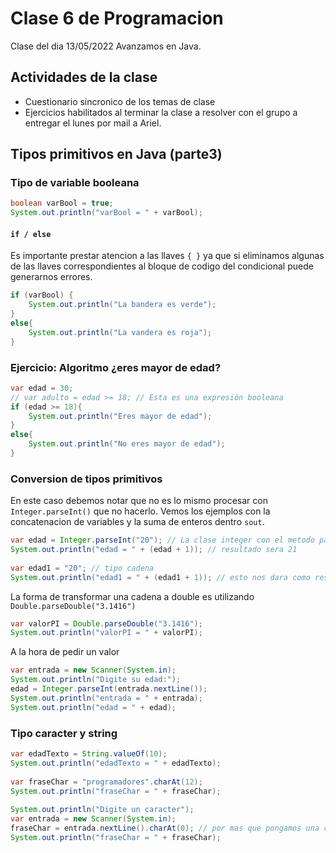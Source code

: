 # Clase 6 de Programacion 

Clase del dia 13/05/2022
Avanzamos en Java.

## Actividades de la clase

- Cuestionario sincronico de los temas de clase
- Ejercicios habilitados al terminar la clase a resolver con el grupo
a entregar el lunes por mail a Ariel.

## Tipos primitivos en Java (parte3)

### Tipo de variable booleana

```java
boolean varBool = true;
System.out.println("varBool = " + varBool);
```

#### `if / else`

Es importante prestar atencion a las llaves `{ }` ya que si eliminamos
algunas de las llaves correspondientes al bloque de codigo del
condicional puede generarnos errores.

```java
if (varBool) {
    System.out.println("La bandera es verde");
}
else{
    System.out.println("La vandera es roja");
}
```
### Ejercicio: Algoritmo ¿eres mayor de edad?

```java
var edad = 30;
// var adulto = edad >= 18; // Esta es una expresión booleana
if (edad >= 18){
    System.out.println("Eres mayor de edad");
}
else{
    System.out.println("No eres mayor de edad");
}

```

### Conversion de tipos primitivos

En este caso debemos notar que no es lo mismo procesar con 
`Integer.parseInt()` que no hacerlo. Vemos los ejemplos con la 
concatenacion de variables y la suma de enteros dentro `sout`.

```java
var edad = Integer.parseInt("20"); // La clase integer con el metodo parseint, transforma la cadena en un entero
System.out.println("edad = " + (edad + 1)); // resultado sera 21
        
var edad1 = "20"; // tipo cadena
System.out.println("edad1 = " + (edad1 + 1)); // esto nos dara como resultado 201
```

La forma de transformar una cadena a double es utilizando 
`Double.parseDouble("3.1416")`

```java
var valorPI = Double.parseDouble("3.1416");
System.out.println("valorPI = " + valorPI);
```

A la hora de pedir un valor

```java
var entrada = new Scanner(System.in);
System.out.println("Digite su edad:");
edad = Integer.parseInt(entrada.nextLine());
System.out.println("entrada = " + entrada);
System.out.println("edad = " + edad);
```

### Tipo caracter y string

```java
var edadTexto = String.valueOf(10);
System.out.println("edadTexto = " + edadTexto);
        
var fraseChar = "programadores".charAt(12);
System.out.println("fraseChar = " + fraseChar);
        
System.out.println("Digite un caracter");
var entrada = new Scanner(System.in);
fraseChar = entrada.nextLine().charAt(0); // por mas que pongamos una cadena, solo tomara el carater en el indice especificado.
System.out.println("fraseChar = " + fraseChar);
```

